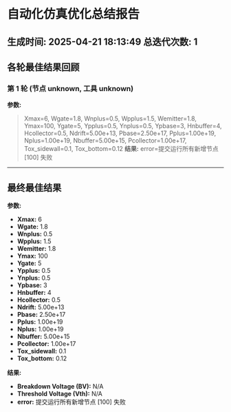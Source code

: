 # 自动化仿真优化总结报告
**生成时间:** 2025-04-21 18:13:49
**总迭代次数:** 1
---
## 各轮最佳结果回顾

### 第 1 轮 (节点 unknown, 工具 unknown)
**参数:**
> Xmax=6, Wgate=1.8, Wnplus=0.5, Wpplus=1.5, Wemitter=1.8, Ymax=100, Ygate=5, Ypplus=0.5, Ynplus=0.5, Ypbase=3, Hnbuffer=4, Hcollector=0.5, Ndrift=5.00e+13, Pbase=2.50e+17, Pplus=1.00e+19, Nplus=1.00e+19, Nbuffer=5.00e+15, Pcollector=1.00e+17, Tox_sidewall=0.1, Tox_bottom=0.12
**结果:**
> error=提交运行所有新增节点 [100] 失败

---
## 最终最佳结果
**参数:**
- **Xmax:** 6
- **Wgate:** 1.8
- **Wnplus:** 0.5
- **Wpplus:** 1.5
- **Wemitter:** 1.8
- **Ymax:** 100
- **Ygate:** 5
- **Ypplus:** 0.5
- **Ynplus:** 0.5
- **Ypbase:** 3
- **Hnbuffer:** 4
- **Hcollector:** 0.5
- **Ndrift:** 5.00e+13
- **Pbase:** 2.50e+17
- **Pplus:** 1.00e+19
- **Nplus:** 1.00e+19
- **Nbuffer:** 5.00e+15
- **Pcollector:** 1.00e+17
- **Tox_sidewall:** 0.1
- **Tox_bottom:** 0.12

**结果:**
- **Breakdown Voltage (BV):** N/A
- **Threshold Voltage (Vth):** N/A
- **error:** 提交运行所有新增节点 [100] 失败